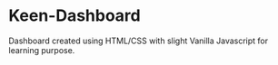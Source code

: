 # Keen-Dashboard
Dashboard created using HTML/CSS with slight Vanilla Javascript for learning purpose.

